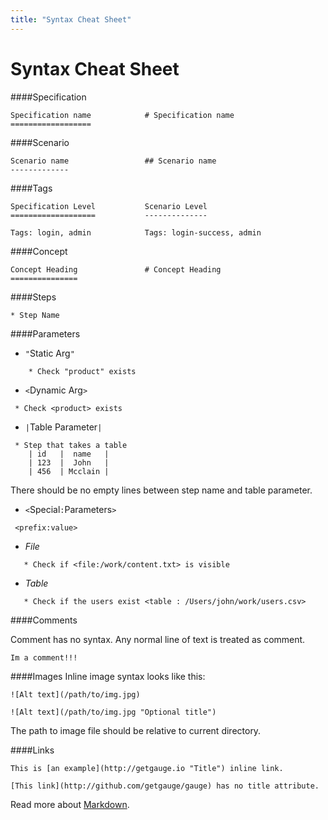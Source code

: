 ```yaml
---
title: "Syntax Cheat Sheet"
---
```

# Syntax Cheat Sheet

####Specification
```
Specification name            # Specification name
==================
```

####Scenario

```
Scenario name                 ## Scenario name
-------------
```

####Tags
````
Specification Level           Scenario Level
===================           --------------

Tags: login, admin            Tags: login-success, admin
````

####Concept
```
Concept Heading               # Concept Heading
===============
```

####Steps
````
* Step Name
````

####Parameters

* `"`Static Arg`"`
````
    * Check "product" exists
````

* `<`Dynamic Arg`>`
````
 * Check <product> exists
````

* `|`Table Parameter`|`
````
 * Step that takes a table
    | id   |  name   |
    | 123  |  John   |
    | 456  | Mcclain |
````
There should be no empty lines between step name and table parameter.

* `<`Special`:`Parameters`>`
````
 <prefix:value>
````

 * *File*
````
   * Check if <file:/work/content.txt> is visible
````

 * *Table*
````
   * Check if the users exist <table : /Users/john/work/users.csv>
````

####Comments

Comment has no syntax. Any normal line of text is treated as comment.

````
Im a comment!!!
````

####Images
Inline image syntax looks like this:

````
![Alt text](/path/to/img.jpg)

![Alt text](/path/to/img.jpg "Optional title")
````

The path to image file should be relative to current directory.

####Links
````
This is [an example](http://getgauge.io "Title") inline link.

[This link](http://github.com/getgauge/gauge) has no title attribute.
````
Read more about [Markdown](https://en.wikipedia.org/wiki/Markdown).
